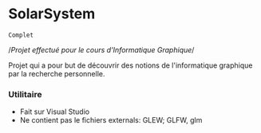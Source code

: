 # SolarSystem

```
Complet
```

/*Projet effectué pour le cours d'Informatique Graphique*/

Projet qui a pour but de découvrir des notions de l'informatique graphique par la recherche personnelle.

### Utilitaire
* Fait sur Visual Studio
* Ne contient pas le fichiers externals: GLEW; GLFW, glm
